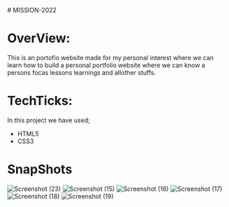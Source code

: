 
﻿# MISSION-2022
 
 # OverView:
This is an portofio website made for my personal interest where we can learn how to build a personal portfolio website where we can know a persons focas lessons learnings and allother stuffs.

# TechTicks:
In this project we have used;

  * HTML5
  * CSS3
  
# SnapShots
![Screenshot (23)](https://user-images.githubusercontent.com/89452288/155360697-01aaa43a-3e5e-4c4f-aec0-d07acae10be7.png)
![Screenshot (15)](https://user-images.githubusercontent.com/89452288/155360442-8a6dace4-29d9-4e0f-bbd5-68e6497a0b44.png)
![Screenshot (16)](https://user-images.githubusercontent.com/89452288/155360467-47d1db90-6064-46f5-997c-892dd239620a.png)
![Screenshot (17)](https://user-images.githubusercontent.com/89452288/155360568-53437b3b-f7b2-4347-8783-5c41d21a33c5.png)
![Screenshot (18)](https://user-images.githubusercontent.com/89452288/155360690-906017d6-c5e0-43e9-bce2-d379a72506cf.png)
![Screenshot (19)](https://user-images.githubusercontent.com/89452288/155360694-386ce24c-1a87-43ee-9a4a-33353c202200.png)

